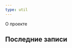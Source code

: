 ```yaml
---
type: util
---
```


<script setup>
import HomePageRecent from 'vitepress-sls-blog-tmpl/src/components/list/HomePageRecent.vue'
import { useData } from 'vitepress'
import { data } from './loadPosts.data.js'
import { commonParams } from '../.vitepress/commonParams.js'

//const { theme } = useData()
</script>


О проекте

## Последние записи

<HomePageRecent
  :allData="data.posts"
  :perPage="commonParams.perPage"
/>

